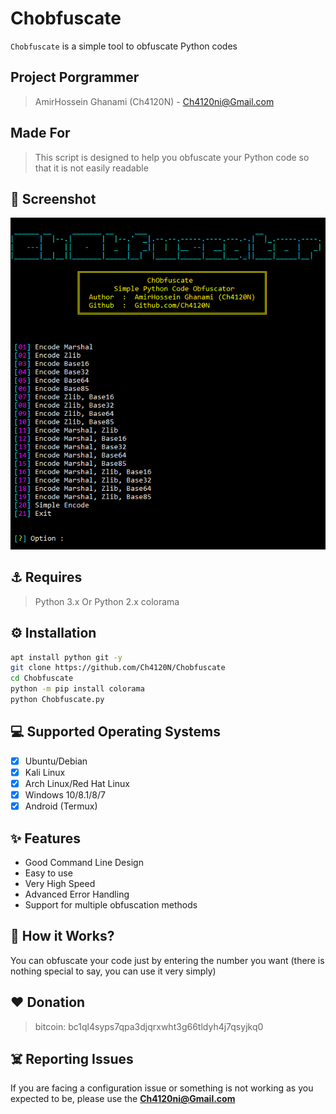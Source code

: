 # Chobfuscate
`Chobfuscate` is a simple tool to obfuscate Python codes

## Project Porgrammer
> AmirHossein Ghanami (Ch4120N) - Ch4120ni@Gmail.com

## Made For
> This script is designed to help you obfuscate your Python code so that it is not easily readable

## 👀 Screenshot
<img src="./img.png" alt="screenshot"/>

## ⚓ Requires
> Python 3.x Or Python 2.x
> colorama

## ⚙️ Installation
```bash
apt install python git -y
git clone https://github.com/Ch4120N/Chobfuscate
cd Chobfuscate
python -m pip install colorama
python Chobfuscate.py
```

## 💻 Supported Operating Systems
- [X] Ubuntu/Debian
- [X] Kali Linux
- [X] Arch Linux/Red Hat Linux
- [X] Windows 10/8.1/8/7
- [X] Android (Termux)

## ✨ Features

* Good Command Line Design
* Easy to use
* Very High Speed
* Advanced Error Handling
* Support for multiple obfuscation methods

## 📝️ How it Works?
You can obfuscate your code just by entering the number you want (there is nothing special to say, you can use it very simply)

## ❤️ Donation 
> bitcoin:   bc1ql4syps7qpa3djqrxwht3g66tldyh4j7qsyjkq0

## ☠️ Reporting Issues

If you are facing a configuration issue or something is not working as you expected to be, please use the **Ch4120ni@Gmail.com**